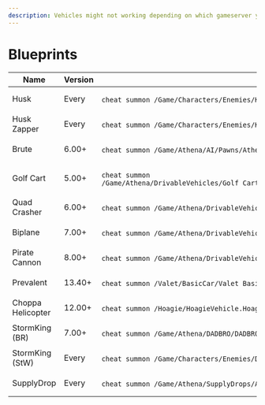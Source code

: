 ```yaml
---
description: Vehicles might not working depending on which gameserver you are using.
---
```


# Blueprints

<table data-full-width="true"><thead><tr><th width="193">Name</th><th width="88.33333333333337">Version</th><th>Path</th></tr></thead><tbody><tr><td>Husk</td><td>Every</td><td><p></p><pre><code>cheat summon /Game/Characters/Enemies/Husk/Blueprints/HuskPawn.HuskPawn_C
</code></pre></td></tr><tr><td>Husk Zapper</td><td>Every</td><td><p></p><pre><code>cheat summon /Game/Characters/Enemies/Husk/Blueprints/HuskPawn_Zapper.HuskPawn_Zapper_C
</code></pre></td></tr><tr><td>Brute</td><td>6.00+</td><td><p></p><pre><code>cheat summon /Game/Athena/AI/Pawns/AthenaAI_Brute.AthenaAI_Brute_C
</code></pre></td></tr><tr><td>Golf Cart</td><td>5.00+</td><td><p></p><pre><code>cheat summon /Game/Athena/DrivableVehicles/Golf_Cart/Golf_Cart_Base/Blueprints/GolfCartVehicleSK.GolfCartVehicleSK_C
</code></pre></td></tr><tr><td>Quad Crasher</td><td>6.00+</td><td><p></p><pre><code>cheat summon /Game/Athena/DrivableVehicles/AntelopeVehicle.AntelopeVehicle_C
</code></pre></td></tr><tr><td>Biplane</td><td>7.00+</td><td><p></p><pre><code>cheat summon /Game/Athena/DrivableVehicles/Biplane/Blueprints/FerretVehicle.FerretVehicle_C
</code></pre></td></tr><tr><td>Pirate Cannon</td><td>8.00+</td><td><p></p><pre><code>cheat summon /Game/Athena/DrivableVehicles/PushCannon.PushCannon_C
</code></pre></td></tr><tr><td>Prevalent</td><td>13.40+</td><td><p></p><pre><code>cheat summon /Valet/BasicCar/Valet_BasicCar_Vehicle.Valet_BasicCar_Vehicle_C
</code></pre></td></tr><tr><td>Choppa Helicopter</td><td>12.00+</td><td><p></p><pre><code>cheat summon /Hoagie/HoagieVehicle.HoagieVehicle_C
</code></pre></td></tr><tr><td>StormKing (BR)</td><td>7.00+</td><td><p></p><pre><code>cheat summon /Game/Athena/DADBRO/DADBRO_Pawn.DADBRO_Pawn_C
</code></pre></td></tr><tr><td>StormKing (StW)</td><td>Every</td><td><p></p><pre><code>cheat summon /Game/Characters/Enemies/DUDEBRO/Blueprints/DUDEBRO_Pawn.DUDEBRO_Pawn_C
</code></pre></td></tr><tr><td>SupplyDrop</td><td>Every</td><td><p></p><pre><code>cheat summon /Game/Athena/SupplyDrops/AthenaSupplyDrop.AthenaSupplyDrop_C
</code></pre></td></tr></tbody></table>
